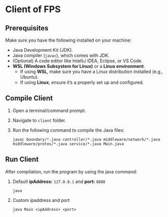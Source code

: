 # Client of FPS

## Prerequisites

Make sure you have the following installed on your machine:
- Java Development Kit (JDK). 
- Java compiler (`javac`), which comes with JDK.
- (Optional) A code editor like IntelliJ IDEA, Eclipse, or VS Code.
- **WSL (Windows Subsystem for Linux)** or a **Linux environment**.
  - If using **WSL**, make sure you have a Linux distribution installed (e.g., Ubuntu).
  - If using **Linux**, ensure it’s a properly set up and configured.

## Compile Client

1. Open a terminal/command prompt.
2. Navigate to `client` folder. 
3. Run the following command to compile the Java files:

    ```
    javac boundary/*.java controller/*.java middleware/network/*.java middleware/protos/*.java service/*.java Main.java
    ```

## Run Client

After compilation, run the program by using the java command:

1. Default **ipAddress:** `127.0.0.1` and **port:** `8888`

    ```
    java
    ```
2. Custom ipaddress and port

    ```
    java Main <ipAddress> <port>
    ```
